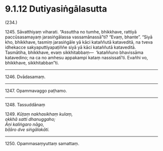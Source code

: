 # 9.1.12 Dutiyasiṅgālasutta

(234.)

1245\. Sāvatthiyaṃ viharati. “Assuttha no tumhe, bhikkhave, rattiyā paccūsasamayaṃ jarasiṅgālassa vassamānassā”ti? “Evaṃ, bhante”. “Siyā kho, bhikkhave, tasmiṃ jarasiṅgāle yā kāci kataññutā kataveditā, na tveva idhekacce sakyaputtiyapaṭiññe siyā yā kāci kataññutā kataveditā. Tasmātiha, bhikkhave, evaṃ sikkhitabbaṃ—  ‘kataññuno bhavissāma katavedino; na ca no amhesu appakampi kataṃ nassissatī’ti. Evañhi vo, bhikkhave, sikkhitabban”ti.

---

1246\. Dvādasamaṃ.

---

1247\. Opammavaggo paṭhamo.

---

1248\. Tassuddānaṃ

1249\. _Kūṭaṃ nakhasikhaṃ kulaṃ,_  
_okkhā satti dhanuggaho;_  
_Āṇi kaliṅgaro nāgo,_  
_biḷāro dve siṅgālakāti._  

---

1250\. Opammasaṃyuttaṃ samattaṃ.
